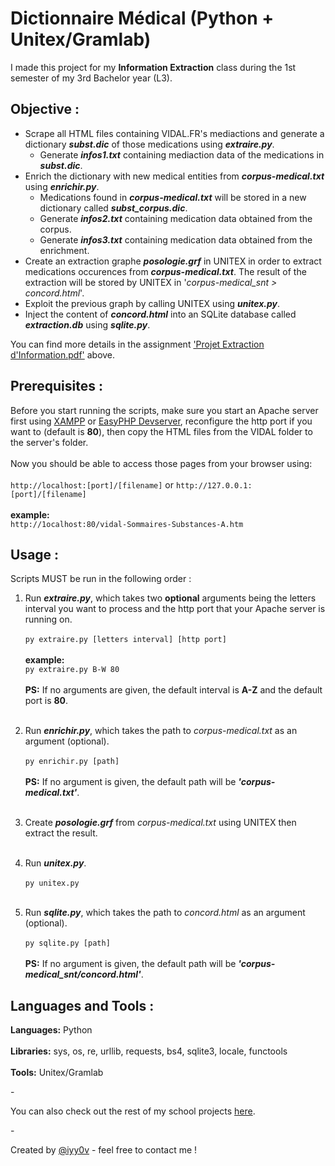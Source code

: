# Dictionnaire Médical (Python + Unitex/Gramlab)
I made this project for my **Information Extraction** class during the 1st semester of my 3rd Bachelor year (L3).

## Objective :
- Scrape all HTML files containing VIDAL.FR's mediactions and generate a dictionary ***subst.dic*** of those medications using ***extraire.py***.
    - Generate ***infos1.txt*** containing mediaction data of the medications in ***subst.dic***.
- Enrich the dictionary with new medical entities from ***corpus-medical.txt*** using ***enrichir.py***.
    - Medications found in ***corpus-medical.txt*** will be stored in a new dictionary called ***subst_corpus.dic***.
    - Generate ***infos2.txt*** containing medication data obtained from the corpus.
    - Generate ***infos3.txt*** containing medication data obtained from the enrichment.
- Create an extraction graphe ***posologie.grf*** in UNITEX in order to extract medications occurences from ***corpus-medical.txt***. The result of the extraction will be stored by UNITEX in '*corpus-medical_snt > concord.html*'.
- Exploit the previous graph by calling UNITEX using ***unitex.py***.
- Inject the content of ***concord.html*** into an SQLite database called ***extraction.db*** using ***sqlite.py***.

You can find more details in the assignment ['Projet Extraction d'Information.pdf'](https://github.com/iyy0v/Dictionnaire-medical-Python-Unitex-Gramlab/blob/main/Projet%20Extraction%20d'Information.pdf) above.

## Prerequisites :
Before you start running the scripts, make sure you start an Apache server first using [XAMPP](https://www.apachefriends.org) or [EasyPHP Devserver](https://www.easyphp.org/easyphp-devserver.php), reconfigure the http port if you want to (default is **80**), then copy the HTML files from the VIDAL folder to the server's folder. <br /><br />
Now you should be able to access those pages from your browser using: <br /><br />
`http://localhost:[port]/[filename]` or `http://127.0.0.1:[port]/[filename]`<br /><br />
**example:** <br />
`http://1ocalhost:80/vidal-Sommaires-Substances-A.htm` <br />

## Usage :
Scripts MUST be run in the following order :

1. Run ***extraire.py***, which takes two **optional** arguments being the letters interval you want to process and the http port that your Apache server is running on. <br /><br />
   `py extraire.py [letters interval] [http port]` <br /><br />
   **example:** <br />
   `py extraire.py B-W 80` <br /><br />
   **PS:** If no arguments are given, the default interval is **A-Z** and the default port is **80**.<br /><br />
   
2. Run ***enrichir.py***, which takes the path to *corpus-medical.txt* as an argument (optional). <br /><br />
`py enrichir.py [path]` <br /><br />
**PS:** If no argument is given, the default path will be ***'corpus-medical.txt'***.<br /><br />

3. Create ***posologie.grf*** from *corpus-medical.txt* using UNITEX then extract the result.<br /><br />

4. Run ***unitex.py***. <br /><br />
`py unitex.py` <br /><br />
   
5. Run ***sqlite.py***, which takes the path to *concord.html* as an argument (optional). <br /><br />
`py sqlite.py [path]` <br /><br />
**PS:** If no argument is given, the default path will be ***'corpus-medical_snt/concord.html'***. <br />

## Languages and Tools :
__Languages:__ Python <br /><br />
__Libraries:__ sys, os, re, urllib, requests, bs4, sqlite3, locale, functools <br /><br />
__Tools:__ Unitex/Gramlab

\-

You can also check out the rest of my school projects [here](https://github.com/iyy0v/USTHBProjects).

\-

Created by [@iyy0v](https://www.ayoub-dev.com) - feel free to contact me !
